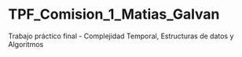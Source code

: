 # TPF_Comision_1_Matias_Galvan
Trabajo práctico final - Complejidad Temporal, Estructuras de datos y Algoritmos
